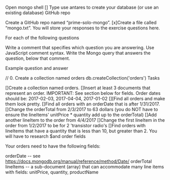 
Open mongo shell
[] Type use antares to create your database (or use an existing database)
GitHub repo

Create a GitHub repo named “prime-solo-mongo”.
[x]Create a file called “mongo.txt”. You will store your responses to the exercise questions here.


For each of the following questions

Write a comment that specifies which question you are answering. Use JavaScript comment syntax.
Write the Mongo query that answers the question, below that comment.

Example question and answer

// 0. Create a collection named orders
db.createCollection('orders')
Tasks

[]Create a collection named orders.
[]Insert at least 3 documents that represent an order. IMPORTANT: See section below for fields. Order dates should be: 2017-02-03, 2017-04-04, 2017-01-02
[][Find all orders and make them look pretty.
[]Find all orders with an orderDate that is after 1/31/2017.
[]Change the orderTotal from 2/3/2017 to 63 dollars (you do NOT have to ensure the lineItems' unitPrice * quantity add up to the orderTotal)
[]Add another lineItem to the order from 4/4/2017
[]Change the first lineItem in the order from 1/2/2017 to be for 2 'transistor radio's
[]Find orders with lineItems that have a quantity that is less than 10, but greater than 2. You will have to research $and
order fields

Your orders need to have the following fields:

orderDate -- see https://docs.mongodb.org/manual/reference/method/Date/
orderTotal
lineItems -- a sub-document (array) that can accommodate many line items with fields: unitPrice, quantity, productName
